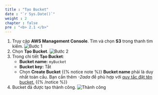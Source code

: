 ```yaml
---
title : "Tạo Bucket"
date : "`r Sys.Date()`"
weight : 2
chapter : false
pre : "<b> 2.1 </b>"
---
```

1. Truy cập **AWS Management Console**. Tìm và chọn **S3** trong thanh tìm kiếm.
![Bước 1](/images/2-Prerequiste/2.1-createbucket/s3-1.png)
2. Chọn **Tạo Bucket**.
![Bước 2](/images/2-Prerequiste/2.1-createbucket/s3-2.png)
3. Trong chi tiết **Tạo Bucket**:
   - **Bucket name:** `myBucket`
   - **Bucket key:** Tắt
   - Chọn **Create Bucket**
{{% notice note %}}
**Bucket name** phải là duy nhất toàn cầu. Bạn cần thêm *-2ada* để phù hợp với [quy tắc đặt tên bucket.](https://docs.aws.amazon.com/AmazonS3/latest/userguide/bucketnamingrules.html?icmpid=docs_amazons3_console)
{{% /notice %}}
4. Bucket đã được tạo thành công.
![Thành công](/images/2-Prerequiste/2.1-createbucket/s3-4.png)
